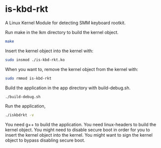 # is-kbd-rkt
A Linux Kernel Module for detecting SMM keyboard rootkit.

Run make in the lkm directory to build the kernel object.
```bash
make
```

Insert the kernel object into the kernel with: 
```bash
sudo insmod ./is-kbd-rkt.ko
```

When you want to, remove the kernel object from the kernel with:
```bash
sudo rmmod is-kbd-rkt
```

Build the application in the app directory with build-debug.sh.
```bash
./build-debug.sh
```

Run the application,
```bash
./iskbdrkt -v
```

You need g++ to build the application.
You need linux-headers to build the kernel object.
You might need to disable secure boot in order for you to insert the kernel object into the kernel.
You might want to sign the kernel object to bypass disabling secure boot.
